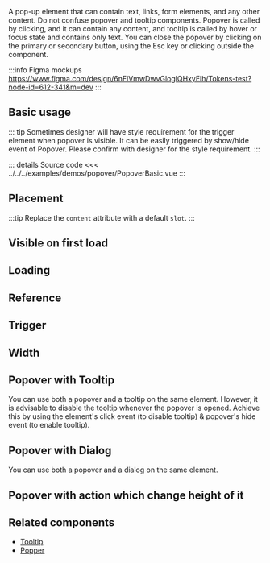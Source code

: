 A pop-up element that can contain text, links, form elements, and any other content.
Do not confuse popover and tooltip components.
Popover is called by clicking, and it can contain any content, and tooltip is called by hover or focus state and contains only text.
You can close the popover by clicking on the primary or secondary button, using the Esc key or clicking outside the component.

:::info Figma mockups
https://www.figma.com/design/6nFlVmwDwvGloglQHxyElh/Tokens-test?node-id=612-341&m=dev
:::

## Basic usage

<PopoverBasic />

::: tip
Sometimes designer will have style requirement for the trigger element when popover is visible.
It can be easily triggered by show/hide event of Popover.
Please confirm with designer for the style requirement.
:::

::: details Source code
<<< ../../../examples/demos/popover/PopoverBasic.vue
:::

## Placement

:::tip
Replace the `content` attribute with a default `slot`.
:::

<PopoverPlacement />

## Visible on first load

<PopoverVisibleOnFirstLoad />

## Loading

<PopoverLoading />

## Reference

<PopoverReference />

## Trigger

<PopoverTrigger />

## Width

<PopoverWidth />

## Popover with Tooltip

You can use both a popover and a tooltip on the same element.
However, it is advisable to disable the tooltip whenever the popover is opened.
Achieve this by using the element's click event (to disable tooltip) & popover's hide event (to enable tooltip).

<PopoverWithTooltip />

## Popover with Dialog

You can use both a popover and a dialog on the same element.

<PopoverWithDialog />

## Popover with action which change height of it

<PopoverWithAction />

## Related components

- [Tooltip](/components/tooltip/tooltip.doc)
- [Popper](/components/popper/popper.doc)
